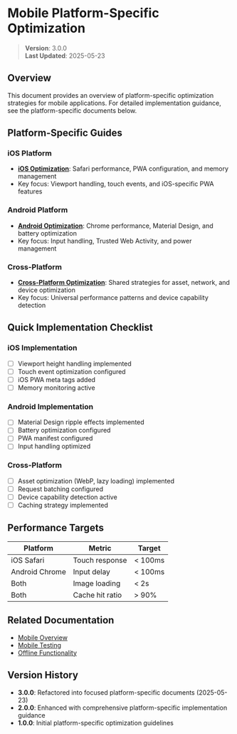 
# Mobile Platform-Specific Optimization

> **Version**: 3.0.0  
> **Last Updated**: 2025-05-23

## Overview

This document provides an overview of platform-specific optimization strategies for mobile applications. For detailed implementation guidance, see the platform-specific documents below.

## Platform-Specific Guides

### iOS Platform
- **[iOS Optimization](platform/IOS_OPTIMIZATION.md)**: Safari performance, PWA configuration, and memory management
- Key focus: Viewport handling, touch events, and iOS-specific PWA features

### Android Platform
- **[Android Optimization](platform/ANDROID_OPTIMIZATION.md)**: Chrome performance, Material Design, and battery optimization
- Key focus: Input handling, Trusted Web Activity, and power management

### Cross-Platform
- **[Cross-Platform Optimization](platform/CROSS_PLATFORM.md)**: Shared strategies for asset, network, and device optimization
- Key focus: Universal performance patterns and device capability detection

## Quick Implementation Checklist

### iOS Implementation
- [ ] Viewport height handling implemented
- [ ] Touch event optimization configured
- [ ] iOS PWA meta tags added
- [ ] Memory monitoring active

### Android Implementation
- [ ] Material Design ripple effects implemented
- [ ] Battery optimization configured
- [ ] PWA manifest configured
- [ ] Input handling optimized

### Cross-Platform
- [ ] Asset optimization (WebP, lazy loading) implemented
- [ ] Request batching configured
- [ ] Device capability detection active
- [ ] Caching strategy implemented

## Performance Targets

| Platform | Metric | Target |
|----------|--------|--------|
| iOS Safari | Touch response | < 100ms |
| Android Chrome | Input delay | < 100ms |
| Both | Image loading | < 2s |
| Both | Cache hit ratio | > 90% |

## Related Documentation

- [Mobile Overview](OVERVIEW.md)
- [Mobile Testing](TESTING.md)
- [Offline Functionality](OFFLINE.md)

## Version History

- **3.0.0**: Refactored into focused platform-specific documents (2025-05-23)
- **2.0.0**: Enhanced with comprehensive platform-specific implementation guidance
- **1.0.0**: Initial platform-specific optimization guidelines
